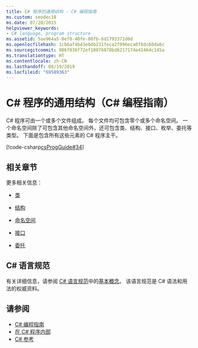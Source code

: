 ```yaml
---
title: C# 程序的通用结构 - C# 编程指南
ms.custom: seodec18
ms.date: 07/20/2015
helpviewer_keywords:
- C# language, program structure
ms.assetid: 5ae964a5-0ef0-40fe-88fb-6d1793371d0d
ms.openlocfilehash: 1cb6af4b43e04b231feca2f996eca0f8dc60da6c
ms.sourcegitcommit: 986f836f72ef10876878bd6217174e41464c145a
ms.translationtype: HT
ms.contentlocale: zh-CN
ms.lasthandoff: 08/19/2019
ms.locfileid: "69589363"
---
```

# <a name="general-structure-of-a-c-program-c-programming-guide"></a>C# 程序的通用结构（C# 编程指南）
C# 程序可由一个或多个文件组成。 每个文件均可包含零个或多个命名空间。 一个命名空间除了可包含其他命名空间外，还可包含类、结构、接口、枚举、委托等类型。 下面是包含所有这些元素的 C# 程序主干。  
  
 [!code-csharp[csProgGuide#34](~/samples/snippets/csharp/VS_Snippets_VBCSharp/csProgGuide/CS/class2.cs#34)]  
  
## <a name="related-sections"></a>相关章节  
 更多相关信息：  
  
- [类](../classes-and-structs/classes.md)  
  
- [结构](../classes-and-structs/structs.md)  
  
- [命名空间](../namespaces/index.md)  
  
- [接口](../interfaces/index.md)  
  
- [委托](../delegates/index.md)  
  
## <a name="c-language-specification"></a>C# 语言规范  

有关详细信息，请参阅 [C# 语言规范](../../language-reference/language-specification/index.md)中的[基本概念](~/_csharplang/spec/basic-concepts.md)。 该语言规范是 C# 语法和用法的权威资料。
  
## <a name="see-also"></a>请参阅

- [C# 编程指南](../index.md)
- [在 C# 程序内部](./index.md)
- [C# 参考](../../language-reference/index.md)
